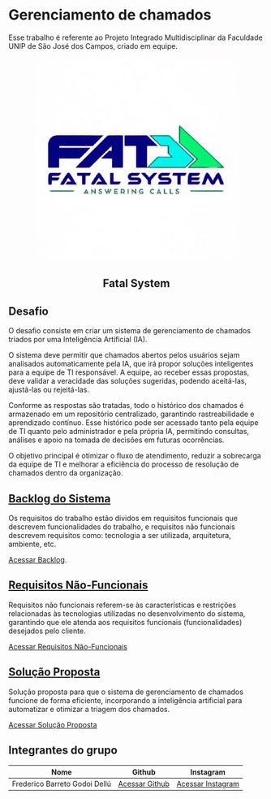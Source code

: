 # Gerenciamento de chamados

Esse trabalho é referente ao Projeto Integrado Multidisciplinar da Faculdade UNIP de São José dos Campos, criado em equipe.

<p align="center">
      <img src="img/203549358.jpg" alt="logo da Fatal System" width="400">
      <h2 align="center"> Fatal System</h2>

## Desafio <a id="desafio"></a>
O desafio consiste em criar um sistema de gerenciamento de chamados triados por uma Inteligência Artificial (IA).

O sistema deve permitir que chamados abertos pelos usuários sejam analisados automaticamente pela IA, que irá propor soluções inteligentes para a equipe de TI responsável. A equipe, ao receber essas propostas, deve validar a veracidade das soluções sugeridas, podendo aceitá-las, ajustá-las ou rejeitá-las.

Conforme as respostas são tratadas, todo o histórico dos chamados é armazenado em um repositório centralizado, garantindo rastreabilidade e aprendizado contínuo. Esse histórico pode ser acessado tanto pela equipe de TI quanto pelo administrador e pela própria IA, permitindo consultas, análises e apoio na tomada de decisões em futuras ocorrências.

O objetivo principal é otimizar o fluxo de atendimento, reduzir a sobrecarga da equipe de TI e melhorar a eficiência do processo de resolução de chamados dentro da organização.



## [Backlog do Sistema](https://github.com/Fredeavatar/UML-Gerenciamento-de-chamados/blob/main/backlog.md)
Os requisitos do trabalho estão dividos em requisitos funcionais que descrevem funcionalidades do trabalho, e requisitos não funcionais descrevem requisitos como: tecnologia a ser utilizada, arquitetura, ambiente, etc.

[Acessar Backlog](https://github.com/Fredeavatar/UML-Gerenciamento-de-chamados/blob/main/backlog.md).


## [Requisitos Não-Funcionais](https://github.com/Fredeavatar/UML-Gerenciamento-de-chamados/blob/main/reqnfunc.md)
Requisitos não funcionais referem-se às características e restrições relacionadas às tecnologias utilizadas no desenvolvimento do sistema, garantindo que ele atenda aos requisitos funcionais (funcionalidades) desejados pelo cliente.

[Acessar Requisitos Não-Funcionais](https://github.com/Fredeavatar/UML-Gerenciamento-de-chamados/blob/main/reqnfunc.md)


## [Solução Proposta](https://github.com/Fredeavatar/UML-Gerenciamento-de-chamados/blob/main/solprop.md)
Solução proposta para que o sistema de gerenciamento de chamados funcione de forma eficiente, incorporando a inteligência artificial para automatizar e otimizar a triagem dos chamados.

[Acessar Solução Proposta](https://github.com/Fredeavatar/UML-Gerenciamento-de-chamados/blob/main/solprop.md)



## Integrantes do grupo

| Nome | Github | Instagram
| :------------: | :-------------: | :-----------:|
| Frederico Barreto Godoi Dellú | [Acessar Github](https://github.com/Fredeavatar) | [Acessar Instagram](https://www.instagram.com/fredericodellu_?igsh=MXcwa3d0djQzZzZ5MQ==) |
